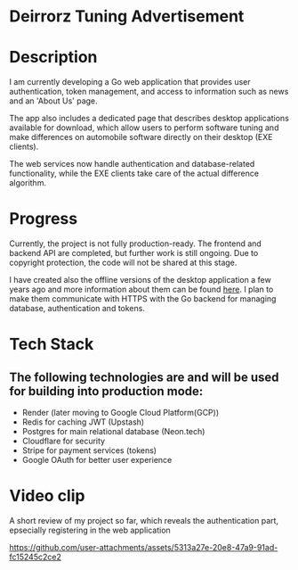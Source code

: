 # Deirrorz Tuning Advertisement

# Description

I am currently developing a Go web application that provides user authentication, token management, and access to information such as news and an 'About Us' page. 

The app also includes a dedicated page that describes desktop applications available for download, which allow users to perform software tuning and make differences on automobile software directly on their desktop (EXE clients). 

The web services now handle authentication and database-related functionality, while the EXE clients take care of the actual difference algorithm.

# Progress

Currently, the project is not fully production-ready. The frontend and backend API are completed, but further work is still ongoing. Due to copyright protection, the code will not be shared at this stage.

I have created also the offline versions of the desktop application a few years ago and more information about them can be found [here](https://github.com/Deirror/DOOMz). I plan to make them communicate with HTTPS with the Go backend for managing database, authentication and tokens.

# Tech Stack

The following technologies are and will be used for building into production mode:
-

- Render (later moving to Google Cloud Platform(GCP))
- Redis for caching JWT (Upstash)
- Postgres for main relational database (Neon.tech)
- Cloudflare for security
- Stripe for payment services (tokens)
- Google OAuth for better user experience

# Video clip

A short review of my project so far, which reveals the authentication part, epsecially registering in the web application

https://github.com/user-attachments/assets/5313a27e-20e8-47a9-91ad-fc15245c2ce2


